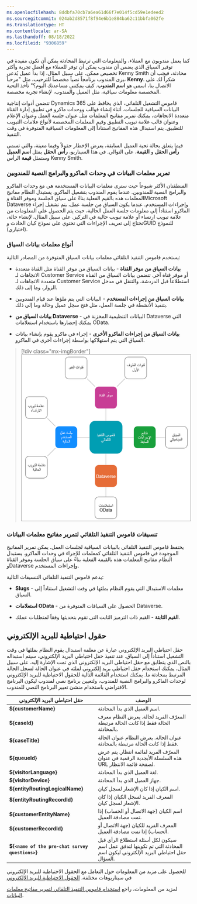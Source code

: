 ```yaml
---
ms.openlocfilehash: 8ddbfa70cb7a6ea61d66f7e014f5cd59e1edeed2
ms.sourcegitcommit: 024ab2d8571f8f94e6b1e884ba62c11bbfa062fe
ms.translationtype: HT
ms.contentlocale: ar-SA
ms.lasthandoff: 08/18/2022
ms.locfileid: "9306859"
---
```

كما يعمل مندوبون مع العملاء، والمعلومات التي ترتبط المحادثة يمكن أن تكون مفيدة في توفير السياق الذي يضمن أن مندوب يمكن أن توفر للعملاء مع أفضل تجربة وأكثر تخصيص ممكن. على سبيل المثال، إذا بدأ عميل يُدعى Kenny Smith محادثة، فيجب أن يرى المندوب برنامجاً نصياً مخصصاً للترحيب، مثل "مرحباً، **Kenny**. شكراً لك على الاتصال بنا، اسمي هو **اسم المندوب**. كيف يمكنني مساعدتك اليوم؟" تأخذ التحية المخصصة معلومات سياقية، مثل العميل والمندوب، لإنشاء تجربة مخصصة.

تتضمن أدوات إنتاجية Dynamics 365 قاموس التشغيل التلقائي، الذي يحافظ على البيانات السياقية للجلسات. أثناء إنشاء قوالب ووحدات ماكرو في تطبيق إدارة القناة متعددة الاتجاهات، يمكنك تمرير مفاتيح المعلمات مثل عنوان جلسة العمل وعنوان الإعلام وعنوان قالب علامة تبويب التطبيق وقيم المعلمات المخصصة لأنواع علامات التبويب للتطبيق. يتم استبدال هذه المفاتيح استناداً إلى المعلومات السياقية المتوفرة في وقت التنفيذ.

فيما يتعلق بحالة تحية العميل السابقة، يعرض الإخطار حقولاً وقيما معينة، والتي تسمى **رأس الحقل** و **القيمة**، على التوالي. في هذا السيناريو، **رأس الحقل** يمثل **اسم العميل** وستمثل **قيمة** الرأس Kenny Smith.

### <a name="pass-data-parameters-in-macros-and-agent-scripts"></a>تمرير معلمات البيانات في وحدات الماكرو والبرامج النصية للمندوبين

المنطقتان الأكثر شيوعاً حيث سترى معلمات البيانات المستخدمة هي مع وحدات الماكرو والبرامج النصية للمندوبين. عندما يقوم المندوب بتشغيل الماكرو، يستبدل النظام مفاتيح المعلمات هذه بالقيم الفعلية بناءً على سياق الجلسة وموفر القناة وMicrosoft Dataverse وإجراءات المستخدم. عندما يكون السياق من جلسة عمل، يتم تشغيل إجراء الماكرو استناداً إلى معلومات جلسة العمل الحالية، حيث يتم الحصول على المعلومات من علامة تبويب ارتساء أو علامة تبويب حالية في التركيز. على سبيل المثال، لإنشاء حالة، تحتاج إلى تعريف الإجراءات التي تحتوي على نموذج كيان الحادث وGUID للنموذج (اختياري).

### <a name="types-of-context-data-parameters"></a>أنواع معلمات بيانات السياق

يستخدم قاموس التنفيذ التلقائي معلمات بيانات السياق المتوفرة من المصادر التالية:

- **بيانات السياق من موفر القناة** - بيانات السياق من موفر القناة مثل القناة متعددة الاتجاهات لـ Customer Service أو موفر قناة آخر. تتضمن بيانات السياق من القناة متعددة الاتجاهات لـ Customer Service استطلاعاً قبل الدردشة، والتنقل في مدخل الزوار، وما إلى ذلك.

- **بيانات السياق من إجراءات المستخدم** - البيانات التي يتم ملؤها عند قيام المندوبين بتنفيذ الأنشطة في جلسة العمل، مثل فتح سجل عميل وحالة وما إلى ذلك.

- **بيانات السياق من Dataverse** - البيانات التنظيمية المخزنة في Dataverse التي يمكنك إحضارها باستخدام استعلامات OData.

- **بيانات السياق من إجراءات الماكرو الأخرى** - إجراء في ماكرو يقوم بإنشاء بيانات السياق التي يتم استهلاكها بواسطة إجراءات أخرى في الماكرو.

> [!div class="mx-imgBorder"]
> [![رسم تخطيطي لمعلمات بيانات السياق.](../media/3-1.png)](../media/3-1.png#lightbox)

### <a name="automation-dictionary-formats-to-pass-data-parameter-keys"></a>تنسيقات قاموس التنفيذ التلقائي لتمرير مفاتيح معلمات البيانات

يحتفظ قاموس التنفيذ التلقائي بالبيانات السياقية لجلسات العمل. يمكن تمرير المفاتيح الموجودة في قاموس التنفيذ التلقائي كمعلمات للإجراء في وحدات الماكرو. يستبدل النظام مفاتيح المعلمات هذه بالقيمة الفعلية بناءً على سياق الجلسة وموفر القناة وDataverse وإجراءات المستخدم.

يدعم قاموس التنفيذ التلقائي التنسيقات التالية:

- **Slugs** - معلمات الاستبدال التي يقوم النظام بملئها في وقت التشغيل استناداً إلى السياق.

- **استعلامات OData** - الحصول على السياقات المتوفرة من Dataverse.

- **القيم الثابتة** - القيم ذات الترميز الثابت التي تقوم بتحديثها وفقاً لمتطلبات عملك.

## <a name="slugs"></a>حقول احتياطية للبريد الإلكتروني

حقل احتياطي البريد الإلكتروني عبارة عن معلمة استبدال يقوم النظام بملئها في وقت التشغيل استناداً إلى السياق. عند تنفيذ حقل احتياطي البريد الإلكتروني، سيتم استبداله بالنص الذي يتطابق مع حقل احتياطي البريد الإلكتروني الذي تمت الإشارة إليه.  على سبيل المثال، يمكنك استخدام حقل احتياطي بريد إلكتروني لملئه في عنوان الحالة لسجل الحالة المرتبط بمحادثة ما. يمكنك استخدام القائمة التالية للحقول الاحتياطية للبريد الإلكتروني لوحدات الماكرو والبرامج النصية للمندوب، ولتعيين برنامج نصي لمندوب ليكون البرنامج الافتراضي باستخدام منشئ تعبير البرنامج النصي للمندوب.

|     حقل احتياطي البريد الإلكتروني                                         |     الوصف‏‎                                                                                                                        |
|-----------------------------------------------------|----------------------------------------------------------------------------------------------------------------------------------------|
|     **${customerName}**                                 |     اسم العميل الذي بدأ المحادثة.                                                                         |
|     **${caseId}**                                       |     المعرّف الفريد لحالة. يعرض النظام معرف الحالة فقط إذا كانت الحالة مرتبطة بالمحادثة.                         |
|     **${caseTitle}**                                    |     عنوان الحالة. يعرض النظام عنوان الحالة فقط إذا كانت الحالة مرتبطة بالمحادثة.               |
|     **${queueId}**                                      |     المعرّف الفريد لقائمة انتظار. يتم عرض هذه السلسلة الأبجدية الرقمية في عنوان URL لصفحة قائمة الانتظار.                                         |
|     **${visitorLanguage}**                              |     لغة العميل الذي بدأ المحادثة.                                                                     |
|     **${visitorDevice}**                                |     جهاز العميل الذي بدأ المحادثة.                                                                       |
|     **${entityRoutingLogicalName}**                     |     اسم الكيان إذا كان الإشعار لسجل كيان.                                                             |
|     **${entityRoutingRecordId}**                        |     المعرف الفريد لسجل الكيان إذا كان الإشعار لسجل كيان.                                                 |
|     **${customerEntityName}**                           |     اسم الكيان (جهة الاتصال أو الحساب) إذا تمت مصادقة العميل.                                                   |
|     **${customerRecordId}**                             |     المعرف الفريد للكيان (جهة الاتصال أو الحساب) إذا تمت مصادقة العميل.                                            |
|     **${`<name of the pre-chat survey questions>`}**    |     سيكون لكل أسئلة استطلاع الرأي قبل المحادثة التي تم تكوينها لتدفق عمل اسم حقل احتياطي البريد الإلكتروني ليكون اسم السؤال.    |

للحصول على مزيد من المعلومات حول التعامل مع الحقول الاحتياطية للبريد الإلكتروني في سيناريوهات مختلفة، [الحقول الاحتياطية للبريد الإلكتروني](/dynamics365/app-profile-manager/automation-dictionary-keys#slugs)  

لمزيد من المعلومات، راجع [استخدام قاموس التنفيذ التلقائي لتمرير مفاتيح معلمات البيانات](/dynamics365/omnichannel/administrator/automation-dictionary-keys?azure-portal=true#automation-dictionary-formats-to-pass-data-parameter-keys/).
